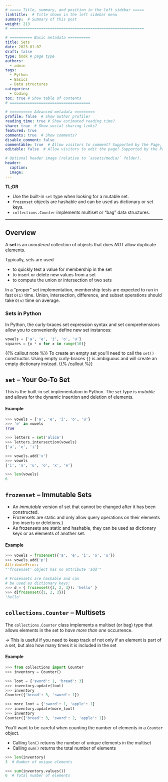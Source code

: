 ```yaml
---
# ===== Title, summary, and position in the left sidebar =====
linktitle:  # Title shown in the left sidebar menu
summary:  # Summary of this post
weight: 213
# ============================================================

# ========== Basic metadata ==========
title: Sets
date: 2023-01-07
draft: false
type: book # page type
authors:
  - admin
tags:
  - Python
  - Basics
  - Data structures
categories:
  - Coding 
toc: true # Show table of contents
# ====================================

# ========== Advanced metadata =========
profile: false  # Show author profile?
reading_time: true # Show estimated reading time?
share: true  # Show social sharing links?
featured: true
comments: true  # Show comments?
disable_comment: false
commentable: true  # Allow visitors to comment? Supported by the Page, Post, and Book content types.
editable: false  # Allow visitors to edit the page? Supported by the Page, Post, and Book content types.

# Optional header image (relative to `assets/media/` folder).
header:
  caption: 
  image:  
---
```


**TL;DR**

- Use the built-in `set` type when looking for a mutable set.
- `frozenset` objects are hashable and can be used as dictionary or set keys.
- `collections.Counter` implements multiset or “bag” data structures.

------

## Overview

A **set** is an *unordered* collection of objects that does *NOT* allow duplicate elements.

Typically, sets are used 

- to quickly test a value for membership in the set
- to insert or delete new values from a set
- to compute the union or intersection of two sets

In a “proper” set implementation, membership tests are expected to run in fast `O(1)` time. Union, intersection, difference, and subset operations should take `O(n)` time on average. 

### Sets in Python

In Python, the curly-braces set expression syntax and set comprehensions allow you to conveniently define new set instances:

```python
vowels = {'a', 'e', 'i', 'o', 'u'}
squares = {x * x for x in range(10)}
```

{{% callout note %}}
To create an empty set you’ll need to call the `set()` constructor. Using empty curly-braces `{}` is ambiguous and will create an empty dictionary instead.
{{% /callout %}}

## `set` – Your Go-To Set

This is the built-in set implementation in Python. The `set` type is *mutable* and allows for the dynamic insertion and deletion of elements.

#### Example

```python
>>> vowels = {'a', 'e', 'i', 'o', 'u'}
>>> 'e' in vowels
True

>>> letters = set('alice')
>>> letters.intersection(vowels)
{'a', 'e', 'i'}

>>> vowels.add('x')
>>> vowels
{'i', 'a', 'u', 'o', 'x', 'e'}

>>> len(vowels)
6
```

## `frozenset` – Immutable Sets

- An *immutable* version of set that cannot be changed after it has been constructed.
- Frozensets are static and only allow query operations on their elements (no inserts or deletions.)
- As frozensets are static and hashable, they can be used as dictionary keys or as elements of another set.

#### Example

```python
>>> vowels = frozenset({'a', 'e', 'i', 'o', 'u'}) 
>>> vowels.add('p')
AttributeError:
"'frozenset' object has no attribute 'add'"

# Frozensets are hashable and can
# be used as dictionary keys:
>>> d = { frozenset({1, 2, 3}): 'hello' }
>>> d[frozenset({1, 2, 3})]
'hello'
```

## `collections.Counter` – Multisets

The `collections.Counter` class implements a multiset (or bag) type that allows elements in the set to *have more than one* occurrence.

$\rightarrow$ This is useful if you need to keep track of not only if an element is part of a set, but also how many times it is included in the set

#### Example

```python
>>> from collections import Counter
>>> inventory = Counter()

>>> loot = {'sword': 1, 'bread': 3}
>>> inventory.update(loot)
>>> inventory
Counter({'bread': 3, 'sword': 1})

>>> more_loot = {'sword': 1, 'apple': 1}
>>> inventory.update(more_loot)
>>> inventory
Counter({'bread': 3, 'sword': 2, 'apple': 1})
```

You’ll want to be careful when counting the number of elements in a `Counter` object.

- Calling `len()` returns the number of unique elements in the multiset
- Calling `sum()` returns the total number of elements 

```python
>>> len(inventory)
3  # Number of unique elements

>>> sum(inventory.values())
6  # Total number of elements
```

